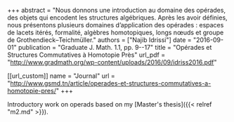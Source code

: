 +++
abstract = "Nous donnons une introduction au domaine des opérades, des objets qui encodent les structures algébriques. Après les avoir définies, nous présentons plusieurs domaines d’application des opérades : espaces de lacets itérés, formalité, algèbres homotopiques, longs nœuds et groupe de Grothendieck–Teichmüller."
authors = ["Najib Idrissi"]
date = "2016-09-01"
publication = "Graduate J. Math. 1.1, pp. 9--17"
title = "Opérades et Structures Commutatives à Homotopie Près"
url_pdf = "http://www.gradmath.org/wp-content/uploads/2016/09/idriss2016.pdf"

[[url_custom]]
name = "Journal"
url = "http://www.gsmd.tn/article/operades-et-structures-commutatives-a-homotopie-pres/"
+++

Introductory work on operads based on my [Master's thesis]({{< relref "m2.md" >}}).
